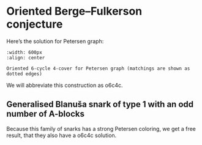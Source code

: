 # Oriented Berge&ndash;Fulkerson conjecture

Here’s the solution for Petersen graph:

```{figure} images/petersen_graph_o6c4c.png
:width: 600px
:align: center

Oriented 6-cycle 4-cover for Petersen graph (matchings are shown as dotted edges)
```

We will abbreviate this construction as o6c4c.

## Generalised Blanuša snark of type 1 with an odd number of A-blocks

Because this family of snarks has a strong Petersen coloring, we get a free result, that they also have a o6c4c solution.